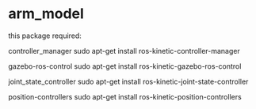# arm_model

this package required:

  controller_manager
    sudo apt-get install ros-kinetic-controller-manager
  
  gazebo-ros-control
    sudo apt-get install ros-kinetic-gazebo-ros-control
 
  joint_state_controller
    sudo apt-get install ros-kinetic-joint-state-controller
  
  position-controllers
    sudo apt-get install ros-kinetic-position-controllers
